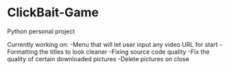 # ClickBait-Game
Python personal project

Currently working on:
-Menu that will let user input any video URL for start
-Formatting the titles to look cleaner
-Fixing source code quality
-Fix the quality of certain downloaded pictures
-Delete pictures on close

	